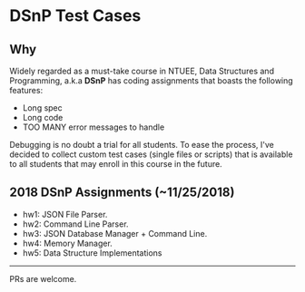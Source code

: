 # DSnP Test Cases
## Why 
Widely regarded as a must-take course in NTUEE, Data Structures and Programming, a.k.a **DSnP** has coding assignments that boasts the following features:

- Long spec
- Long code 
- TOO MANY error messages to handle

Debugging is no doubt a trial for all students. To ease the process, I've decided to collect custom test cases (single files or scripts) that is available to all students that may enroll in this course in the future.
## 2018 DSnP Assignments (~11/25/2018)
- hw1: JSON File Parser. 
- hw2: Command Line Parser.
- hw3: JSON Database Manager + Command Line.
- hw4: Memory Manager.
- hw5: Data Structure Implementations
***
PRs are welcome.